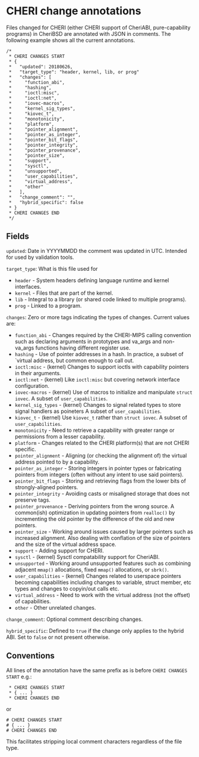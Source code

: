 CHERI change annotations
========================

Files changed for CHERI (either CHERI support of CheriABI,
pure-capability programs) in CheriBSD are annotated with JSON in
comments.  The following example shows all the current annotations.

```
/*
 * CHERI CHANGES START
 * {
 *   "updated": 20180626,
 *   "target_type": "header, kernel, lib, or prog"
 *   "changes": [
 *     "function_abi",
 *     "hashing",
 *     "ioctl:misc",
 *     "ioctl:net",
 *     "iovec-macros",
 *     "kernel_sig_types",
 *     "kiovec_t",
 *     "monotonicity",
 *     "platform",
 *     "pointer_alignment",
 *     "pointer_as_integer",
 *     "pointer_bit_flags",
 *     "pointer_integrity",
 *     "pointer_provenance",
 *     "pointer_size",
 *     "support",
 *     "sysctl",
 *     "unsupported",
 *     "user_capabilities",
 *     "virtual_address",
 *     "other"
 *   ],
 *   "change_comment": "",
 *   "hybrid_specific": false
 * }
 * CHERI CHANGES END
 */
```

## Fields

`updated`: Date in YYYYMMDD the comment was updated in UTC.  Intended
for used by validation tools.

`target_type`: What is this file used for
 * `header` - System headers defining language runtime and kernel
   interfaces.
 * `kernel` - Files that are part of the kernel.
 * `lib` - Integral to a library (or shared code linked to multiple
   programs).
 * `prog` - Linked to a program.

`changes`: Zero or more tags indicating the types of changes.  Current
values are:

 * `function_abi` - Changes required by the CHERI-MIPS calling
   convention such as declaring arguments in prototypes and va_args and
   non-va_args functions having different register use.
 * `hashing` - Use of pointer addresses in a hash.  In practice, a subset
   of `virtual address, but common enough to call out.
 * `ioctl:misc` - (kernel) Changes to support ioctls with capability pointers
   in their arguments.
 * `ioctl:net` - (kernel) Like `ioctl:misc` but covering network interface
   configuration.
 * `iovec-macros` - (kernel) Use of macros to initialize and manipulate
   `struct iovec`.  A subset of `user_capabilities`.
 * `kernel_sig_types` - (kernel) Changes to signal related types to store
   signal handlers as poineters  A subset of `user_capabilities`.
 * `kiovec_t` - (kernel) Use `kiovec_t` rather than `struct iovec`.
   A subset of `user_capabilities`.
 * `monotonicity` - Need to retrieve a capability with greater range or
   permissions from a lesser capability.
 * `platform` - Changes related to the CHERI platform(s) that are not
   CHERI specific.
 * `pointer_alignment` - Aligning (or checking the alignment of) the
   virtual address pointed to by a capability.
 * `pointer_as_integer` - Storing integers in pointer types or
   fabricating pointers from integers (often without any intent to use said
   pointers).
 * `pointer_bit_flags` - Storing and retrieving flags from the lower
   bits of strongly-aligned pointers.
 * `pointer_integrity` - Avoiding casts or misaligned storage that does
   not preserve tags.
 * `pointer_provenance` - Deriving pointers from the wrong source.  A
   common(ish) optimization in updating pointers from `realloc()` by
   incrementing the old pointer by the difference of the old and new
   pointers.
 * `pointer_size` - Working around issues caused by larger pointers
   such as increased alignment.  Also dealing with conflation of the
   size of pointers and the size of the virtual address space.
 * `support` - Adding support for CHERI.
 * `sysctl` - (kernel) Sysctl compatability support for CheriABI.
 * `unsupported` - Working around unsupported features such as combining
   adjacent `mmap()` allocations, fixed `mmap()` allocations, or `sbrk()`.
 * `user_capabilities` - (kernel) Changes related to userspace pointers
   becoming capabilities including changes to variable, struct member, etc
   types and changes to copyin/out calls etc.
 * `virtual_address` - Need to work with the virtual address (not the
   offset) of capabilities.
 * `other` - Other unrelated changes.

`change_comment`: Optional comment describing changes.

`hybrid_specific`: Defined to `true` if the change only applies to the
hybrid ABI.  Set to `false` or not present otherwise.

## Conventions

All lines of the annotation have the same prefix as is before `CHERI CHANGES
START` e.g.:

```
 * CHERI CHANGES START
 * { ... }
 * CHERI CHANGES END
```
or
```
# CHERI CHANGES START
# { ... }
# CHERI CHANGES END
```
This facilitates stripping local comment characters regardless of the
file type.
